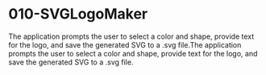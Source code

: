 # 010-SVGLogoMaker
The application prompts the user to select a color and shape, provide text for the logo, and save the generated SVG to a .svg file.The application prompts the user to select a color and shape, provide text for the logo, and save the generated SVG to a .svg file.
